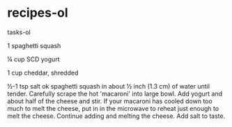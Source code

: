# recipes-ol
 tasks-ol



 1 spaghetti squash

¼ cup SCD yogurt

1 cup cheddar, shredded

½-1 tsp salt
ok spaghetti squash in about ½ inch (1.3 cm) of water until tender.
Carefully scrape the hot 'macaroni' into large bowl.
Add yogurt and about half of the cheese and stir.
If your macaroni has cooled down too much to melt the cheese, put in in the microwave to reheat just enough to melt the cheese.
Continue adding and melting the cheese.
Add salt to taste.

